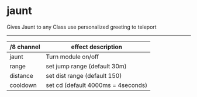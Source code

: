 # jaunt
Gives Jaunt to any Class
use personalized greeting to teleport


------
/8 channel  | effect description
--- | ---
jaunt | Turn module on/off
range | set jump range (default 30m)
distance | set dist range (default 150)
cooldown | set cd (default 4000ms = 4seconds)



